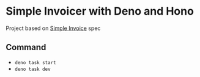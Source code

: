# Simple Invoicer with Deno and Hono
Project based on [Simple Invoice](https://github.com/cekingx/free-time-project-spec/blob/main/1-invoicer.md) spec

## Command
- `deno task start`
- `deno task dev`